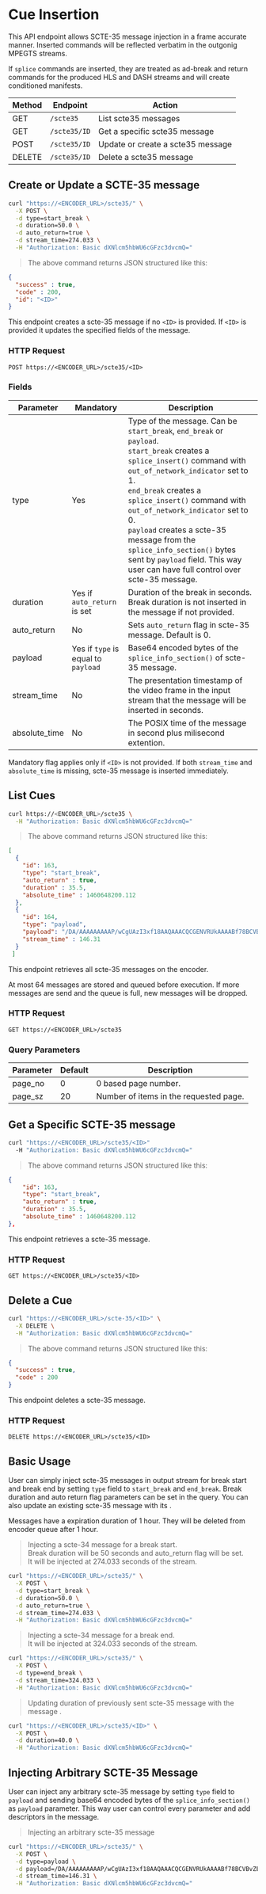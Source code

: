 # Cue Insertion

This API endpoint allows SCTE-35 message injection in a frame accurate manner. Inserted commands will be reflected verbatim
in the outgonig MPEGTS streams.

If `splice` commands are inserted, they are treated as ad-break and return commands for the produced HLS and DASH streams and will create conditioned manifests.

Method | Endpoint | Action
-------|-------|----------
GET | `/scte35` | List scte35 messages
GET | `/scte35/ID` | Get a specific scte35 message
POST | `/scte35/ID` | Update or create a scte35 message
DELETE  | `/scte35/ID` | Delete a scte35 message

## Create or Update a SCTE-35 message

```bash
curl "https://<ENCODER_URL>/scte35/" \
  -X POST \
  -d type=start_break \
  -d duration=50.0 \
  -d auto_return=true \
  -d stream_time=274.033 \
  -H "Authorization: Basic dXNlcm5hbWU6cGFzc3dvcmQ="
```

> The above command returns JSON structured like this:

```json
{
  "success" : true,
  "code" : 200,
  "id": "<ID>"
}
```

This endpoint creates a scte-35 message if no `<ID>` is provided. If `<ID>` is provided it updates the specified fields of the message.

### HTTP Request

`POST https://<ENCODER_URL>/scte35/<ID>`

### Fields

Parameter | Mandatory | Description
--------- | --------- | -----------
type | Yes | Type of the message. Can be `start_break`, `end_break` or `payload`.</br>`start_break` creates a `splice_insert()` command with `out_of_network_indicator` set to 1.</br>	`end_break` creates a `splice_insert()` command with `out_of_network_indicator` set to 0.</br>`payload` creates a scte-35 message from the `splice_info_section()` bytes sent by `payload` field. This way user can have full control over scte-35 message.
duration | Yes if `auto_return` is set | Duration of the break in seconds. Break duration is not inserted in the message if not provided.
auto_return | No | Sets `auto_return` flag in scte-35 message. Default is 0.
payload | Yes if `type` is equal to `payload` | Base64 encoded bytes of the `splice_info_section()` of scte-35 message.
stream_time | No | The presentation timestamp of the video frame in the input stream that the message will be inserted in seconds.
absolute_time | No | The POSIX time of the message in second plus milisecond extention.


Mandatory flag applies only if `<ID>` is not provided. If both `stream_time` and `absolute_time` is missing, scte-35 message is inserted immediately.

## List Cues

```bash
curl https://<ENCODER_URL>/scte35 \
  -H "Authorization: Basic dXNlcm5hbWU6cGFzc3dvcmQ="
```

> The above command returns JSON structured like this:

```json
[
  {
    "id": 163,
    "type": "start_break",
    "auto_return" : true,
    "duration" : 35.5,
    "absolute_time" : 1460648200.112
  },
  {
    "id": 164,
    "type": "payload",
    "payload": "/DA/AAAAAAAAAP/wCgUAzI3xf18AAQAAACQCGENVRUkAAAABf78BCVBvZE51bWJlcgEAAAAIQ1VFSQAAAAp99sSm",
    "stream_time" : 146.31
  }
 ]
```

This endpoint retrieves all scte-35 messages on the encoder. 

<aside class="notice">
At most 64 messages are stored and queued before execution. 
If more messages are send and the queue is full, new messages will be dropped.
</aside>

### HTTP Request

`GET https://<ENCODER_URL>/scte35`

### Query Parameters

Parameter | Default | Description
--------- | ------- | -----------
page_no | 0 | 0 based page number.
page_sz | 20 | Number of items in the requested page.

## Get a Specific SCTE-35 message

```bash
curl "https://<ENCODER_URL>/scte35/<ID>"
  -H "Authorization: Basic dXNlcm5hbWU6cGFzc3dvcmQ="
```

> The above command returns JSON structured like this:

```json
{
    "id": 163,
    "type": "start_break",
    "auto_return" : true,
    "duration" : 35.5,
    "absolute_time" : 1460648200.112
},
```

This endpoint retrieves a scte-35 message. 

### HTTP Request

`GET https://<ENCODER_URL>/scte35/<ID>`

## Delete a Cue

```bash
curl "https://<ENCODER_URL>/scte-35/<ID>" \
  -X DELETE \
  -H "Authorization: Basic dXNlcm5hbWU6cGFzc3dvcmQ="
```

> The above command returns JSON structured like this:

```json
{
  "success" : true,
  "code" : 200
}
```

This endpoint deletes a scte-35 message.

### HTTP Request

`DELETE https://<ENCODER_URL>/scte35/<ID>`


## Basic Usage

User can simply inject scte-35 messages in output stream for break start and break end by setting `type` field to `start_break` and `end_break`. Break duration and auto return flag parameters can be set in the query. You can also update an existing scte-35 message with its <ID>.

<aside class="notice">
Messages have a expiration duration of 1 hour. They will be deleted from encoder queue after 1 hour.
</aside>

> Injecting a scte-34 message for a break start. </br> Break duration will be 50 seconds and auto_return flag will be set. </br>It will be injected at 274.033 seconds of the stream.

```bash
curl "https://<ENCODER_URL>/scte35/" \
  -X POST \
  -d type=start_break \
  -d duration=50.0 \
  -d auto_return=true \
  -d stream_time=274.033 \
  -H "Authorization: Basic dXNlcm5hbWU6cGFzc3dvcmQ="
```

> Injecting a scte-34 message for a break end.</br>It will be injected at 324.033 seconds of the stream.

```bash
curl "https://<ENCODER_URL>/scte35/" \
  -X POST \
  -d type=end_break \
  -d stream_time=324.033 \
  -H "Authorization: Basic dXNlcm5hbWU6cGFzc3dvcmQ="
```

> Updating duration of previously sent scte-35 message with the message <ID>.

```bash
curl "https://<ENCODER_URL>/scte35/<ID>" \
  -X POST \
  -d duration=40.0 \
  -H "Authorization: Basic dXNlcm5hbWU6cGFzc3dvcmQ="
```


## Injecting Arbitrary SCTE-35 Message

User can inject any arbitrary scte-35 message by setting `type` field to `payload` and sending base64 encoded bytes of the `splice_info_section()` as `payload` parameter. This way user can control every parameter and add descriptors in the message.

> Injecting an arbitrary scte-35 message

```bash
curl "https://<ENCODER_URL>/scte35/" \
  -X POST \
  -d type=payload \
  -d payload=/DA/AAAAAAAAAP/wCgUAzI3xf18AAQAAACQCGENVRUkAAAABf78BCVBvZE51bWJlcgEAAAAIQ1VFSQAAAAp99sSm \
  -d stream_time=146.31 \
  -H "Authorization: Basic dXNlcm5hbWU6cGFzc3dvcmQ="
```





